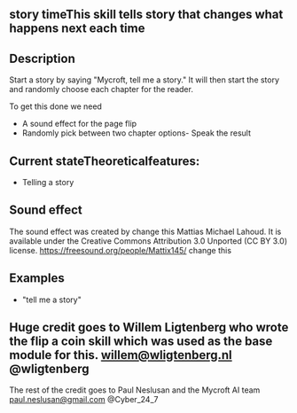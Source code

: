 ## story timeThis skill tells story that changes what happens next each time
## Description
Start a story by saying "Mycroft, tell me a story." 
It will then start the story and randomly choose each chapter for the reader.

To get this done we need
  - A sound effect for the page flip
  - Randomly pick between two chapter options- Speak the result


## Current stateTheoreticalfeatures:
 - Telling a story
 ## Sound effect

 The sound effect was created by change this Mattias Michael Lahoud.
 It is available under the Creative Commons Attribution 3.0 Unported (CC BY 3.0)
 license.
 https://freesound.org/people/Mattix145/ change this

## Examples
* "tell me a story"

## Huge credit goes to Willem Ligtenberg who wrote the flip a coin skill which was used as the base module for this.  <willem@wligtenberg.nl> @wligtenberg
 The rest of the credit goes to Paul Neslusan and the Mycroft AI team <paul.neslusan@gmail.com> @Cyber_24_7